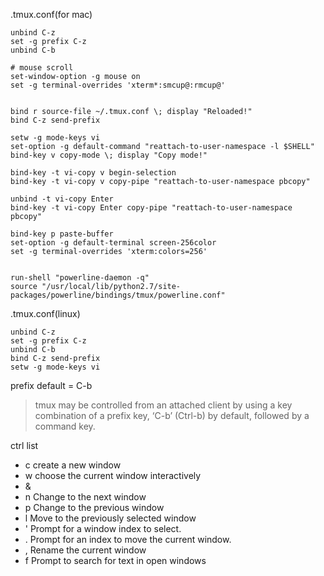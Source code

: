 
.tmux.conf(for mac)
```
unbind C-z
set -g prefix C-z
unbind C-b

# mouse scroll
set-window-option -g mouse on
set -g terminal-overrides 'xterm*:smcup@:rmcup@'


bind r source-file ~/.tmux.conf \; display "Reloaded!"
bind C-z send-prefix

setw -g mode-keys vi
set-option -g default-command "reattach-to-user-namespace -l $SHELL"
bind-key v copy-mode \; display "Copy mode!"

bind-key -t vi-copy v begin-selection
bind-key -t vi-copy v copy-pipe "reattach-to-user-namespace pbcopy"

unbind -t vi-copy Enter
bind-key -t vi-copy Enter copy-pipe "reattach-to-user-namespace pbcopy"

bind-key p paste-buffer
set-option -g default-terminal screen-256color
set -g terminal-overrides 'xterm:colors=256'


run-shell "powerline-daemon -q"
source "/usr/local/lib/python2.7/site-packages/powerline/bindings/tmux/powerline.conf"
```


.tmux.conf(linux)

```
unbind C-z
set -g prefix C-z
unbind C-b
bind C-z send-prefix
setw -g mode-keys vi
```


prefix default = C-b

>tmux may be controlled from an attached client by using a key combination of a prefix key,
     ‘C-b’ (Ctrl-b) by default, followed by a command key.

ctrl list

- c create a new window
- w choose the current window interactively
- & 
- n Change to the next window
- p Change to the previous window
- l Move to the previously selected window
- ' Prompt for a window index to select.
- . Prompt for an index to move the current window.
- , Rename the current window
- f Prompt to search for text in open windows

